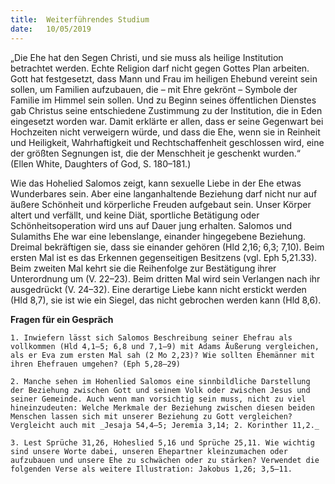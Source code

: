 ```yaml
---
title:  Weiterführendes Studium
date:   10/05/2019
---
```


„Die Ehe hat den Segen Christi, und sie muss als heilige Institution betrachtet werden. Echte Religion darf nicht gegen Gottes Plan arbeiten. Gott hat festgesetzt, dass Mann und Frau im heiligen Ehebund vereint sein sollen, um Familien aufzubauen, die – mit Ehre gekrönt – Symbole der Familie im Himmel sein sollen. Und zu Beginn seines öffentlichen Dienstes gab Christus seine entschiedene Zustimmung zu der Institution, die in Eden eingesetzt worden war. Damit erklärte er allen, dass er seine Gegenwart bei Hochzeiten nicht verweigern würde, und dass die Ehe, wenn sie in Reinheit und Heiligkeit, Wahrhaftigkeit und Rechtschaffenheit geschlossen wird, eine der größten Segnungen ist, die der Menschheit je geschenkt wurden.“ (Ellen White, Daughters of God, S. 180–181.)

Wie das Hohelied Salomos zeigt, kann sexuelle Liebe in der Ehe etwas Wunderbares sein. Aber eine langanhaltende Beziehung darf nicht nur auf äußere Schönheit und körperliche Freuden aufgebaut sein. Unser Körper altert und verfällt, und keine Diät, sportliche Betätigung oder Schönheitsoperation wird uns auf Dauer jung erhalten. Salomos und Sulamiths Ehe war eine lebenslange, einander hingegebene Beziehung. Dreimal bekräftigen sie, dass sie einander gehören (Hld 2,16; 6,3; 7,10). Beim ersten Mal ist es das Erkennen gegenseitigen Besitzens (vgl. Eph 5,21.33). Beim zweiten Mal kehrt sie die Reihenfolge zur Bestätigung ihrer Unterordnung um (V. 22–23). Beim dritten Mal wird sein Verlangen nach ihr ausgedrückt (V. 24–32). Eine derartige Liebe kann nicht erstickt werden (Hld 8,7), sie ist wie ein Siegel, das nicht gebrochen werden kann (Hld 8,6).

**Fragen für ein Gespräch**

`1. Inwiefern lässt sich Salomos Beschreibung seiner Ehefrau als vollkommen (Hld 4,1–5; 6,8 und 7,1–9) mit Adams Äußerung vergleichen, als er Eva zum ersten Mal sah (2 Mo 2,23)? Wie sollten Ehemänner mit ihren Ehefrauen umgehen? (Eph 5,28–29)`

`2. Manche sehen im Hohenlied Salomos eine sinnbildliche Darstellung der Beziehung zwischen Gott und seinem Volk oder zwischen Jesus und seiner Gemeinde. Auch wenn man vorsichtig sein muss, nicht zu viel hineinzudeuten: Welche Merkmale der Beziehung zwischen diesen beiden Menschen lassen sich mit unserer Beziehung zu Gott vergleichen? Vergleicht auch mit _Jesaja 54,4–5; Jeremia 3,14; 2. Korinther 11,2._`

`3. Lest Sprüche 31,26, Hoheslied 5,16 und Sprüche 25,11. Wie wichtig sind unsere Worte dabei, unseren Ehepartner kleinzumachen oder aufzubauen und unsere Ehe zu schwächen oder zu stärken? Verwendet die folgenden Verse als weitere Illustration: Jakobus 1,26; 3,5–11.`
